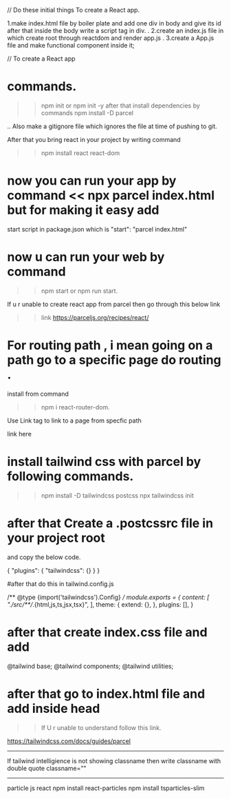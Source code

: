 // Do these initial things To create a React app.

1.make index.html file by boiler plate and add one div in body and give its id after that inside the body write a script tag in div. <script type="module" src="index.js"></script>  .
2.create an index.js file  in which create root through reactdom and  render app.js .
3.create a App.js file and make functional component inside it;

// To create a React app
# commands.
>> npm init or npm init -y
after that install dependencies by commands 
>>npm install -D parcel

.. Also make a gitignore file which ignores the file at time of pushing to git.

After that you bring react in your project by writing command 
>> npm install react react-dom 

# now you can run your app by command << npx parcel index.html but for making it easy add 
start script in package.json which is "start": "parcel index.html"

# now u can run your web by command
>> npm start or npm run start.


If u r unable to create react app from parcel then go through this  below link 
>>link 
https://parceljs.org/recipes/react/


# For routing path , i mean going on a path go to a specific page do routing .
install from command
>> npm i react-router-dom.

Use Link tag to link to a page from specfic path
<Link to="path">link here</Link>


# install tailwind css with parcel by following commands.
>> npm install -D tailwindcss postcss
>> npx tailwindcss init   

# after that Create a .postcssrc file in your project root
and copy the below code.

{
  "plugins": {
    "tailwindcss": {}
  }
}

#after that do this in tailwind.config.js

/** @type {import('tailwindcss').Config} */
module.exports = {
  content: [
    "./src/**/*.{html,js,ts,jsx,tsx}",
  ],
  theme: {
    extend: {},
  },
  plugins: [],
}

# after that create index.css file and add 

@tailwind base;
@tailwind components;
@tailwind utilities;

# after that go to index.html file and add inside head 

<link href="./index.css" type="text/css" rel="stylesheet">

>> If U r unable to understand follow this link.

https://tailwindcss.com/docs/guides/parcel


*******************************************************************************************
If tailwind intelligience is not showing classname then write classname with double quote classname=""
*******************************************************************************************
particle js react
npm install react-particles
npm install tsparticles-slim